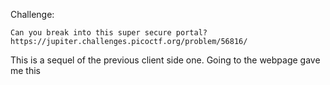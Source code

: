 Challenge:
```
Can you break into this super secure portal? https://jupiter.challenges.picoctf.org/problem/56816/
``` 
This is a sequel of the previous client side one. Going to the webpage gave me this 
